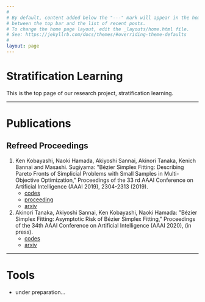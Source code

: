```yaml
---
#
# By default, content added below the "---" mark will appear in the home page
# between the top bar and the list of recent posts.
# To change the home page layout, edit the _layouts/home.html file.
# See: https://jekyllrb.com/docs/themes/#overriding-theme-defaults
#
layout: page
---
```


# Stratification Learning

This is the top page of our research project, stratification learning. 

---
# Publications

## Refreed Proceedings

1. Ken Kobayashi, Naoki Hamada, Akiyoshi Sannai, Akinori Tanaka, Kenich Bannai and Masashi. Sugiyama: "Bézier Simplex Fitting: Describing Pareto Fronts of Simplicial Problems with Small Samples in Multi-Objective Optimization," Proceedings of the 33 rd AAAI Conference on Artificial Intelligence (AAAI 2019), 2304-2313 (2019).
    - [codes](https://github.com/rafcc/aaai-19.2786)
    - [proceeding](https://aaai.org/ojs/index.php/AAAI/article/view/4069)
    - [arxiv](https://arxiv.org/abs/1812.05222)
1. Akinori Tanaka, Akiyoshi Sannai, Ken Kobayashi, Naoki Hamada: "Bézier Simplex Fitting: Asymptotic Risk of Bézier Simplex Fitting," Proceedings of the 34th AAAI Conference on Artificial Intelligence (AAAI 2020), (in press).
    - [codes](https://github.com/rafcc/aaai-20.1534)
    - [arxiv](https://arxiv.org/abs/1906.06924)

---
# Tools
- under preparation...
